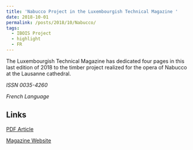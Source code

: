 ```yaml
---
title: 'Nabucco Project in the Luxembourgish Technical Magazine '
date: 2018-10-01
permalink: /posts/2018/10/Nabucco/
tags:
  - IBOIS Project
  - highlight
  - FR
---
```


The Luxembourgish Technical Magazine has dedicated four pages in this last edition of 2018 to the timber project realized for the opera of Nabucco at the Lausanne cathedral.

*ISSN 0035-4260*

*French Language*

Links
------
[PDF Article](http://gamerro.github.io/files/NabuccoNews.pdf)

[Magazine Website](https://www.revue-technique.lu/revue-technique-04-2018_/)
